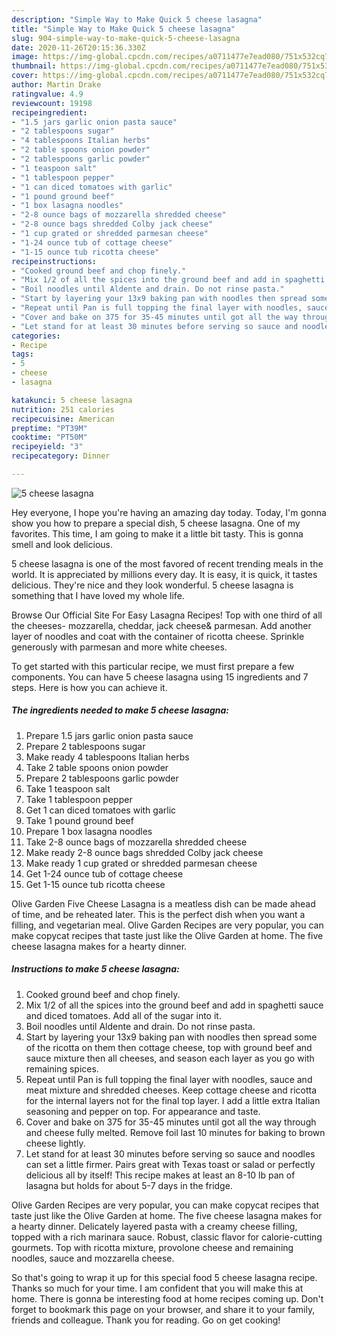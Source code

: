 ```yaml
---
description: "Simple Way to Make Quick 5 cheese lasagna"
title: "Simple Way to Make Quick 5 cheese lasagna"
slug: 904-simple-way-to-make-quick-5-cheese-lasagna
date: 2020-11-26T20:15:36.330Z
image: https://img-global.cpcdn.com/recipes/a0711477e7ead080/751x532cq70/5-cheese-lasagna-recipe-main-photo.jpg
thumbnail: https://img-global.cpcdn.com/recipes/a0711477e7ead080/751x532cq70/5-cheese-lasagna-recipe-main-photo.jpg
cover: https://img-global.cpcdn.com/recipes/a0711477e7ead080/751x532cq70/5-cheese-lasagna-recipe-main-photo.jpg
author: Martin Drake
ratingvalue: 4.9
reviewcount: 19198
recipeingredient:
- "1.5 jars garlic onion pasta sauce"
- "2 tablespoons sugar"
- "4 tablespoons Italian herbs"
- "2 table spoons onion powder"
- "2 tablespoons garlic powder"
- "1 teaspoon salt"
- "1 tablespoon pepper"
- "1 can diced tomatoes with garlic"
- "1 pound ground beef"
- "1 box lasagna noodles"
- "2-8 ounce bags of mozzarella shredded cheese"
- "2-8 ounce bags shredded Colby jack cheese"
- "1 cup grated or shredded parmesan cheese"
- "1-24 ounce tub of cottage cheese"
- "1-15 ounce tub ricotta cheese"
recipeinstructions:
- "Cooked ground beef and chop finely."
- "Mix 1/2 of all the spices into the ground beef and add in spaghetti sauce and diced tomatoes. Add all of the sugar into it."
- "Boil noodles until Aldente and drain. Do not rinse pasta."
- "Start by layering your 13x9 baking pan with noodles then spread some of the ricotta on them then cottage cheese, top with ground beef and sauce mixture then all cheeses, and season each layer as you go with remaining spices."
- "Repeat until Pan is full topping the final layer with noodles, sauce and meat mixture and shredded cheeses. Keep cottage cheese and ricotta for the internal layers not for the final top layer. I add a little extra Italian seasoning and pepper on top. For appearance and taste."
- "Cover and bake on 375 for 35-45 minutes until got all the way through and cheese fully melted. Remove foil last 10 minutes for baking to brown cheese lightly."
- "Let stand for at least 30 minutes before serving so sauce and noodles can set a little firmer. Pairs great with Texas toast or salad or perfectly delicious all by itself! This recipe makes at least an 8-10 lb pan of lasagna but holds for about 5-7 days in the fridge."
categories:
- Recipe
tags:
- 5
- cheese
- lasagna

katakunci: 5 cheese lasagna 
nutrition: 251 calories
recipecuisine: American
preptime: "PT39M"
cooktime: "PT50M"
recipeyield: "3"
recipecategory: Dinner

---
```



![5 cheese lasagna](https://img-global.cpcdn.com/recipes/a0711477e7ead080/751x532cq70/5-cheese-lasagna-recipe-main-photo.jpg)

Hey everyone, I hope you're having an amazing day today. Today, I'm gonna show you how to prepare a special dish, 5 cheese lasagna. One of my favorites. This time, I am going to make it a little bit tasty. This is gonna smell and look delicious.

5 cheese lasagna is one of the most favored of recent trending meals in the world. It is appreciated by millions every day. It is easy, it is quick, it tastes delicious. They're nice and they look wonderful. 5 cheese lasagna is something that I have loved my whole life.

Browse Our Official Site For Easy Lasagna Recipes! Top with one third of all the cheeses- mozzarella, cheddar, jack cheese&amp; parmesan. Add another layer of noodles and coat with the container of ricotta cheese. Sprinkle generously with parmesan and more white cheeses.


To get started with this particular recipe, we must first prepare a few components. You can have 5 cheese lasagna using 15 ingredients and 7 steps. Here is how you can achieve it.

<!--inarticleads1-->

##### The ingredients needed to make 5 cheese lasagna:

1. Prepare 1.5 jars garlic onion pasta sauce
1. Prepare 2 tablespoons sugar
1. Make ready 4 tablespoons Italian herbs
1. Take 2 table spoons onion powder
1. Prepare 2 tablespoons garlic powder
1. Take 1 teaspoon salt
1. Take 1 tablespoon pepper
1. Get 1 can diced tomatoes with garlic
1. Take 1 pound ground beef
1. Prepare 1 box lasagna noodles
1. Take 2-8 ounce bags of mozzarella shredded cheese
1. Make ready 2-8 ounce bags shredded Colby jack cheese
1. Make ready 1 cup grated or shredded parmesan cheese
1. Get 1-24 ounce tub of cottage cheese
1. Get 1-15 ounce tub ricotta cheese


Olive Garden Five Cheese Lasagna is a meatless dish can be made ahead of time, and be reheated later. This is the perfect dish when you want a filling, and vegetarian meal. Olive Garden Recipes are very popular, you can make copycat recipes that taste just like the Olive Garden at home. The five cheese lasagna makes for a hearty dinner. 

<!--inarticleads2-->

##### Instructions to make 5 cheese lasagna:

1. Cooked ground beef and chop finely.
1. Mix 1/2 of all the spices into the ground beef and add in spaghetti sauce and diced tomatoes. Add all of the sugar into it.
1. Boil noodles until Aldente and drain. Do not rinse pasta.
1. Start by layering your 13x9 baking pan with noodles then spread some of the ricotta on them then cottage cheese, top with ground beef and sauce mixture then all cheeses, and season each layer as you go with remaining spices.
1. Repeat until Pan is full topping the final layer with noodles, sauce and meat mixture and shredded cheeses. Keep cottage cheese and ricotta for the internal layers not for the final top layer. I add a little extra Italian seasoning and pepper on top. For appearance and taste.
1. Cover and bake on 375 for 35-45 minutes until got all the way through and cheese fully melted. Remove foil last 10 minutes for baking to brown cheese lightly.
1. Let stand for at least 30 minutes before serving so sauce and noodles can set a little firmer. Pairs great with Texas toast or salad or perfectly delicious all by itself! This recipe makes at least an 8-10 lb pan of lasagna but holds for about 5-7 days in the fridge.


Olive Garden Recipes are very popular, you can make copycat recipes that taste just like the Olive Garden at home. The five cheese lasagna makes for a hearty dinner. Delicately layered pasta with a creamy cheese filling, topped with a rich marinara sauce. Robust, classic flavor for calorie-cutting gourmets. Top with ricotta mixture, provolone cheese and remaining noodles, sauce and mozzarella cheese. 

So that's going to wrap it up for this special food 5 cheese lasagna recipe. Thanks so much for your time. I am confident that you will make this at home. There is gonna be interesting food at home recipes coming up. Don't forget to bookmark this page on your browser, and share it to your family, friends and colleague. Thank you for reading. Go on get cooking!

